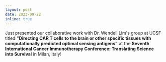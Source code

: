 ```yaml
---
layout: post
date: 2023-09-22
inline: true
---
```


Just presented our collaborative work with Dr. Wendell Lim's group at UCSF titled <b>"Directing CAR T cells to the brain or other specific tissues with computationally predicted optimal sensing antigens"</b> at the <b>Seventh International Cancer Immunotherapy Conference:
Translating Science into Survival</b> in Milan, Italy! <br>

